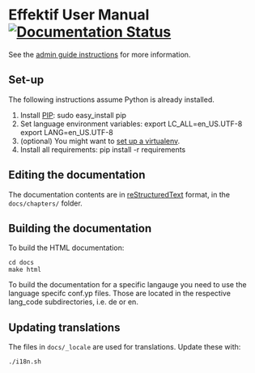 Effektif User Manual [![Documentation Status](https://readthedocs.org/projects/effektif/badge/?version=latest)](https://readthedocs.org/projects/effektif/?badge=latest)
=======

See the [admin guide instructions](https://sites.google.com/a/effektif.com/effektif/general/admin-guide) for more information.

## Set-up

The following instructions assume Python is already installed.

1. Install [PIP](https://pypi.python.org/pypi/pip):
		sudo easy_install pip
2. Set language environment variables:
		export LC_ALL=en_US.UTF-8
		export LANG=en_US.UTF-8
3. (optional) You might want to [set up a virtualenv](http://docs.python-guide.org/en/latest/dev/virtualenvs/).
4. Install all requirements:
		pip install -r requirements

## Editing the documentation

The documentation contents are in [reStructuredText](http://rest-sphinx-memo.readthedocs.org/en/latest/ReST.html) format, in the `docs/chapters/` folder.

## Building the documentation

To build the HTML documentation:

	cd docs
	make html

To build the documentation for a specific langauge you need to use the language specifc conf.yp files. Those are located in the respective lang_code subdirectories, i.e. de or en.

## Updating translations

The files in `docs/_locale` are used for translations. Update these with:

	./i18n.sh

